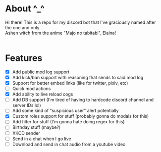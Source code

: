 # About ^_^

Hi there! This is a repo for my discord bot that I've graciously named after the one and only <br>
Ashen witch from the anime "Majo no tabitabi", Elaina! <br>
<br>

# Features

- [x] Add public mod log support
- [x] Add kick/ban support with reasoning that sends to said mod log
- [x] Support for better embed links (like for twitter, pixiv, etc)
- [ ] Quick mod actions
- [x] Add ability to live reload cogs
- [ ] Add DB support (I'm tired of having to hardcode discord channel and server IDs lol)
- [ ] Add some kind of "suspicious user" alert potentially
- [X] Custom roles support for stuff (probably gonna do modals for this)
- [ ] Add filter for stuff (I'm gonna hate doing regex for this)
- [ ] Birthday stuff (maybe?)
- [ ] XKCD sender
- [ ] Send in a chat when I go live
- [ ] Download and send in chat audio from a youtube video